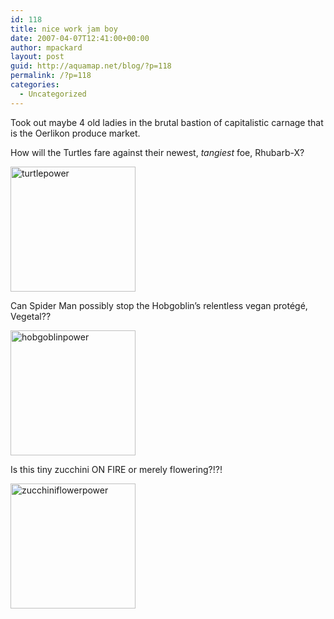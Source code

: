 ```yaml
---
id: 118
title: nice work jam boy
date: 2007-04-07T12:41:00+00:00
author: mpackard
layout: post
guid: http://aquamap.net/blog/?p=118
permalink: /?p=118
categories:
  - Uncategorized
---
```

Took out maybe 4 old ladies in the brutal bastion of capitalistic carnage that is the Oerlikon produce market.

How will the Turtles fare against their newest, _tangiest_ foe, Rhubarb-X?

[<img src="http://farm1.static.flickr.com/215/449281503_05afa308e8.jpg" height="200" alt="turtlepower" />](http://www.flickr.com/photos/ghort/449281503/ "Photo Sharing")

Can Spider Man possibly stop the Hobgoblin&#8217;s relentless vegan protégé, Vegetal??

[<img src="http://farm1.static.flickr.com/250/449281499_743f6f84aa.jpg" height="200" alt="hobgoblinpower" />](http://www.flickr.com/photos/ghort/449281499/ "Photo Sharing")

Is this tiny zucchini ON FIRE or merely flowering?!?!

[<img src="http://farm1.static.flickr.com/254/449281507_9843bb1f52.jpg" height="200" alt="zucchiniflowerpower" />](http://www.flickr.com/photos/ghort/449281507/ "Photo Sharing")